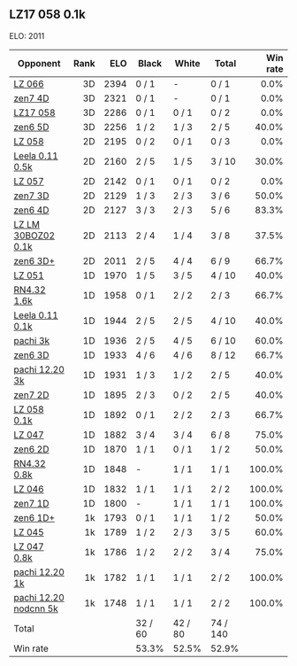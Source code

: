 ## LZ17 058 0.1k ##

ELO: 2011

Opponent | Rank | ELO | Black | White | Total | Win rate
---------|-----:|----:|-------|-------|-------|-------:
[LZ 066](LZ%20066.md) | 3D | 2394 | 0 / 1 | - | 0 / 1 | 0.0%
[zen7 4D](zen7%204D.md) | 3D | 2321 | 0 / 1 | - | 0 / 1 | 0.0%
[LZ17 058](LZ17%20058.md) | 3D | 2286 | 0 / 1 | 0 / 1 | 0 / 2 | 0.0%
[zen6 5D](zen6%205D.md) | 3D | 2256 | 1 / 2 | 1 / 3 | 2 / 5 | 40.0%
[LZ 058](LZ%20058.md) | 2D | 2195 | 0 / 2 | 0 / 1 | 0 / 3 | 0.0%
[Leela 0.11 0.5k](Leela%200.11%200.5k.md) | 2D | 2160 | 2 / 5 | 1 / 5 | 3 / 10 | 30.0%
[LZ 057](LZ%20057.md) | 2D | 2142 | 0 / 1 | 0 / 1 | 0 / 2 | 0.0%
[zen7 3D](zen7%203D.md) | 2D | 2129 | 1 / 3 | 2 / 3 | 3 / 6 | 50.0%
[zen6 4D](zen6%204D.md) | 2D | 2127 | 3 / 3 | 2 / 3 | 5 / 6 | 83.3%
[LZ LM 30BOZ02 0.1k](LZ%20LM%2030BOZ02%200.1k.md) | 2D | 2113 | 2 / 4 | 1 / 4 | 3 / 8 | 37.5%
[zen6 3D+](zen6%203D+.md) | 2D | 2011 | 2 / 5 | 4 / 4 | 6 / 9 | 66.7%
[LZ 051](LZ%20051.md) | 1D | 1970 | 1 / 5 | 3 / 5 | 4 / 10 | 40.0%
[RN4.32 1.6k](RN4.32%201.6k.md) | 1D | 1958 | 0 / 1 | 2 / 2 | 2 / 3 | 66.7%
[Leela 0.11 0.1k](Leela%200.11%200.1k.md) | 1D | 1944 | 2 / 5 | 2 / 5 | 4 / 10 | 40.0%
[pachi 3k](pachi%203k.md) | 1D | 1936 | 2 / 5 | 4 / 5 | 6 / 10 | 60.0%
[zen6 3D](zen6%203D.md) | 1D | 1933 | 4 / 6 | 4 / 6 | 8 / 12 | 66.7%
[pachi 12.20 3k](pachi%2012.20%203k.md) | 1D | 1931 | 1 / 3 | 1 / 2 | 2 / 5 | 40.0%
[zen7 2D](zen7%202D.md) | 1D | 1895 | 2 / 3 | 0 / 2 | 2 / 5 | 40.0%
[LZ 058 0.1k](LZ%20058%200.1k.md) | 1D | 1892 | 0 / 1 | 2 / 2 | 2 / 3 | 66.7%
[LZ 047](LZ%20047.md) | 1D | 1882 | 3 / 4 | 3 / 4 | 6 / 8 | 75.0%
[zen6 2D](zen6%202D.md) | 1D | 1870 | 1 / 1 | 0 / 1 | 1 / 2 | 50.0%
[RN4.32 0.8k](RN4.32%200.8k.md) | 1D | 1848 | - | 1 / 1 | 1 / 1 | 100.0%
[LZ 046](LZ%20046.md) | 1D | 1832 | 1 / 1 | 1 / 1 | 2 / 2 | 100.0%
[zen7 1D](zen7%201D.md) | 1D | 1800 | - | 1 / 1 | 1 / 1 | 100.0%
[zen6 1D+](zen6%201D+.md) | 1k | 1793 | 0 / 1 | 1 / 1 | 1 / 2 | 50.0%
[LZ 045](LZ%20045.md) | 1k | 1789 | 1 / 2 | 2 / 3 | 3 / 5 | 60.0%
[LZ 047 0.8k](LZ%20047%200.8k.md) | 1k | 1786 | 1 / 2 | 2 / 2 | 3 / 4 | 75.0%
[pachi 12.20 1k](pachi%2012.20%201k.md) | 1k | 1782 | 1 / 1 | 1 / 1 | 2 / 2 | 100.0%
[pachi 12.20 nodcnn 5k](pachi%2012.20%20nodcnn%205k.md) | 1k | 1748 | 1 / 1 | 1 / 1 | 2 / 2 | 100.0%
Total | | | 32 / 60 | 42 / 80 | 74 / 140 | 
Win rate| | | 53.3% | 52.5% | 52.9% | 
